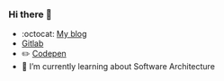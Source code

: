 ### Hi there 👋

- :octocat: [My blog](https://fransiska.github.io/)
- [Gitlab](https://gitlab.com/fransiska)
- ✏️ [Codepen](https://codepen.io/fransiska/)
- 🌱 I’m currently learning about Software Architecture
